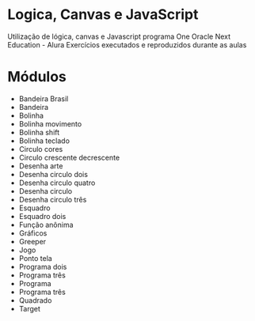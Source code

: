# Logica, Canvas e JavaScript

Utilização de lógica, canvas e Javascript programa One Oracle Next Education - Alura
Exercícios executados e reproduzidos durante as aulas

# Módulos
- Bandeira Brasil
- Bandeira
- Bolinha
- Bolinha movimento
- Bolinha shift
- Bolinha teclado
- Circulo cores
- Circulo crescente decrescente
- Desenha arte
- Desenha circulo dois
- Desenha circulo quatro
- Desenha circulo
- Desenha circulo três
- Esquadro
- Esquadro dois
- Função anônima
- Gráficos
- Greeper
- Jogo
- Ponto tela
- Programa dois
- Programa três
- Programa
- Programa três
- Quadrado
- Target
